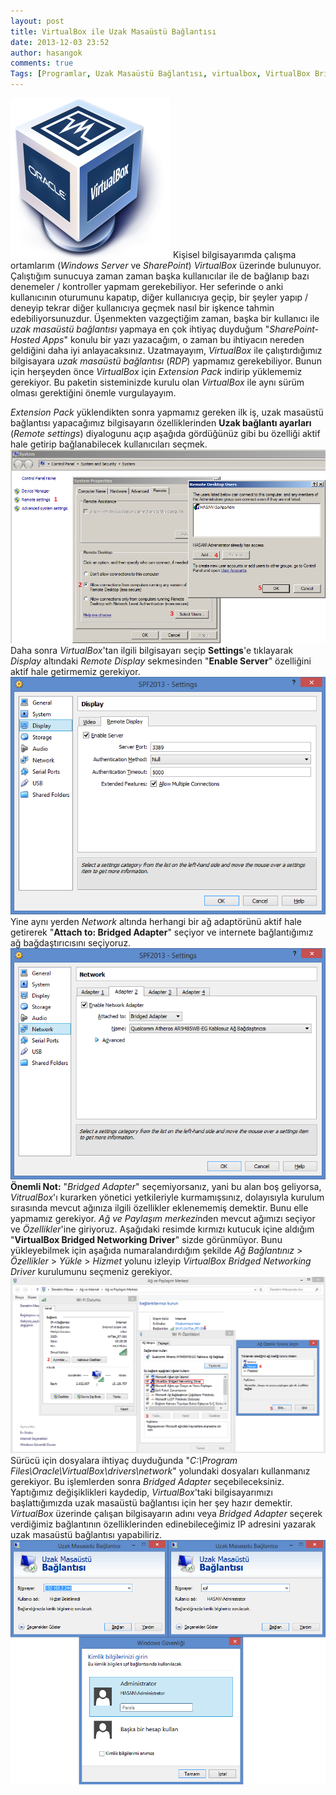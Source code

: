 ```yaml
---
layout: post
title: VirtualBox ile Uzak Masaüstü Bağlantısı
date: 2013-12-03 23:52
author: hasangok
comments: true
Tags: [Programlar, Uzak Masaüstü Bağlantısı, virtualbox, VirtualBox Bridged Networking Driver]
---
```

![oracle-virtualbox](https://raw.githubusercontent.com/hasangok/hasangok.github.io/master/uploads/2013/12/oracle-virtualbox.png)
Kişisel bilgisayarımda çalışma ortamlarım (*Windows Server* ve *SharePoint*) *VirtualBox* üzerinde bulunuyor. Çalıştığım sunucuya zaman zaman başka kullanıcılar ile de bağlanıp bazı denemeler / kontroller yapmam gerekebiliyor. Her seferinde o anki kullanıcının oturumunu kapatıp, diğer kullanıcıya geçip, bir şeyler yapıp / deneyip tekrar diğer kullanıcıya geçmek nasıl bir işkence tahmin edebiliyorsunuzdur. Üşenmekten vazgeçtiğim zaman, başka bir kullanıcı ile *uzak masaüstü bağlantısı* yapmaya en çok ihtiyaç duyduğum "*SharePoint-Hosted Apps*" konulu bir yazı yazacağım, o zaman bu ihtiyacın nereden geldiğini daha iyi anlayacaksınız. Uzatmayayım, *VirtualBox* ile çalıştırdığımız bilgisayara *uzak masaüstü bağlantısı* (*RDP*) yapmamız gerekebiliyor. Bunun için herşeyden önce *VirtualBox* için *Extension Pack* indirip yüklememiz gerekiyor. Bu paketin sisteminizde kurulu olan *VirtualBox* ile aynı sürüm olması gerektiğini önemle vurgulayayım.

*Extension Pack* yüklendikten sonra yapmamız gereken ilk iş, uzak masaüstü bağlantısı yapacağımız bilgisayarın özelliklerinden **Uzak bağlantı ayarları** (*Remote settings*) diyalogunu açıp aşağıda gördüğünüz gibi bu özelliği aktif hale getirip bağlanabilecek kullanıcıları seçmek.
![windows-server-enable-remote-desktop](https://raw.githubusercontent.com/hasangok/hasangok.github.io/master/uploads/2013/12/windows-server-enable-remote-desktop.png)
Daha sonra *VirtualBox*'tan ilgili bilgisayarı seçip **Settings**'e tıklayarak *Display* altındaki *Remote Display* sekmesinden "**Enable Server**" özelliğini aktif hale getirmemiz gerekiyor.
![virtualbox-enable-remote-display](https://raw.githubusercontent.com/hasangok/hasangok.github.io/master/uploads/2013/12/virtualbox-enable-remote-display.png)
Yine aynı yerden *Network* altında herhangi bir ağ adaptörünü aktif hale getirerek "**Attach to: Bridged Adapter**" seçiyor ve internete bağlantığımız ağ bağdaştırıcısını seçiyoruz.
![virtualbox-network-bridged-adapter](https://raw.githubusercontent.com/hasangok/hasangok.github.io/master/uploads/2013/12/virtualbox-network-bridged-adapter.png)
**Önemli Not:** "*Bridged Adapter*" seçemiyorsanız, yani bu alan boş geliyorsa, *VitrualBox*'ı kurarken yönetici yetkileriyle kurmamışsınız, dolayısıyla kurulum sırasında mevcut ağınıza ilgili özellikler eklenememiş demektir. Bunu elle yapmamız gerekiyor.
*Ağ ve Paylaşım merkezi*nden mevcut ağımızı seçiyor ve *Özellikler*'ine giriyoruz. Aşağıdaki resimde kırmızı kutucuk içine aldığım "**VirtualBox Bridged Networking Driver**" sizde görünmüyor. Bunu yükleyebilmek için aşağıda numaralandırdığım şekilde *Ağ Bağlantınız* &gt; *Özellikler* &gt; *Yükle* &gt; *Hizmet* yolunu izleyip *VirtualBox Bridged Networking Driver* kurulumunu seçmeniz gerekiyor.
![virtualbox-bridged-networking-driver](https://raw.githubusercontent.com/hasangok/hasangok.github.io/master/uploads/2013/12/virtualbox-bridged-networking-driver.png)
Sürücü için dosyalara ihtiyaç duyduğunda "*C:\Program Files\Oracle\VirtualBox\drivers\network*" yolundaki dosyaları kullanmanız gerekiyor. Bu işlemlerden sonra *Bridged Adapter* seçebileceksiniz.
Yaptığımız değişiklikleri kaydedip, *VirtualBox*'taki bilgisayarımızı başlattığımızda uzak masaüstü bağlantısı için her şey hazır demektir. *VirtualBox* üzerinde çalışan bilgisayarın adını veya *Bridged Adapter* seçerek verdiğimiz bağlantının özelliklerinden edinebileceğimiz IP adresini yazarak uzak masaüstü bağlantısı yapabiliriz.
![uzak-masaustu-baglantisi](https://raw.githubusercontent.com/hasangok/hasangok.github.io/master/uploads/2013/12/uzak-masaustu-baglantisi.png)
